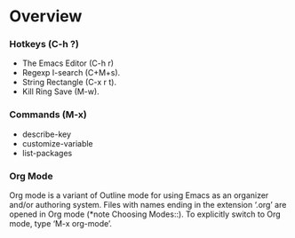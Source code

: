 # Overview

### Hotkeys (C-h ?)
* The Emacs Editor (C-h r)
* Regexp I-search (C+M+s).
* String Rectangle (C-x r t).
* Kill Ring Save (M-w).

### Commands (M-x)
* describe-key
* customize-variable
* list-packages

### Org Mode
Org mode is a variant of Outline mode for using Emacs as an organizer
and/or authoring system.  Files with names ending in the extension
‘.org’ are opened in Org mode (*note Choosing Modes::).  To explicitly
switch to Org mode, type ‘M-x org-mode’.
